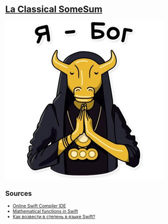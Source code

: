 # [La Classical SomeSum](https://www.notabug.org/Tonypythony/NimPortArch/src/master)

![](https://raw.githubusercontent.com/Antoniii/Swift-Some-Sum/main/swift.png)

## Sources
* [Online Swift Compiler IDE](https://www.jdoodle.com/execute-swift-online/)
* [Mathematical functions in Swift](https://stackoverflow.com/questions/24012511/mathematical-functions-in-swift)
* [Как возвести в степень в языке Swift?](https://qna.habr.com/q/424406)
